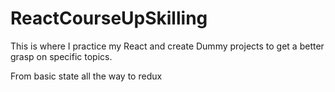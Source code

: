 # ReactCourseUpSkilling

This is where I practice my React and create Dummy projects to get a better grasp on specific topics.

From basic state all the way to redux 
 